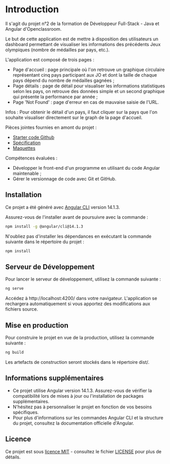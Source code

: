 # Introduction

Il s'agit du projet n°2 de la formation de Développeur Full-Stack - Java et Angular d'Openclassroom.

Le but de cette application est de mettre à disposition des utilisateurs un dashboard permettant de visualiser les informations des précédents Jeux olympiques (nombre de médailles par pays, etc.).

L'application est composé de trois pages :

- Page d'accueil : page principale où l'on retrouve un graphique circulaire représentant cinq pays participant aux JO et dont la taille de chaque pays dépend du nombre de médailles gagnées ;
- Page détails : page de détail pour visualiser les informations statistiques selon les pays, on retrouve des données simple et un second graphique qui présente la performance par année ;
- Page 'Not Found' : page d'erreur en cas de mauvaise saisie de l'URL.

Infos : Pour obtenir le détail d'un pays, il faut cliquer sur la pays que l'on souhaite visualiser directement sur le graph de la page d'accueil.

Pièces jointes fournies en amont du projet :

- [Starter code Github](https://github.com/OpenClassrooms-Student-Center/Developpez-le-front-end-en-utilisant-Angular)
- [Spécification](<https://course.oc-static.com/projects/D%C3%A9v_Full-Stack/D%C3%A9veloppez+le+front-end+en+utilisant+Angular/Spe%CC%81cifications+(cahier+des+charges).pdf>)
- [Maquettes](https://course.oc-static.com/projects/D%C3%A9v_Full-Stack/D%C3%A9veloppez+le+front-end+en+utilisant+Angular/P2_Wireframes.pdf)

Compétences évaluées :

- Développer le front-end d'un programme en utilisant du code Angular maintenable ;
- Gérer le versionnage de code avec Git et GitHub.

## Installation

Ce projet a été généré avec [Angular CLI](https://github.com/angular/angular-cli) version 14.1.3.

Assurez-vous de l'installer avant de poursuivre avec la commande :

```bash
npm install -g @angular/cli@14.1.3
```

N'oubliez pas d'installer les dépendances en exécutant la commande suivante dans le répertoire du projet :

```bash
npm install
```

## Serveur de Développement

Pour lancer le serveur de développement, utilisez la commande suivante :

```bash
ng serve
```

Accédez à http://localhost:4200/ dans votre navigateur. L'application se rechargera automatiquement si vous apportez des modifications aux fichiers source.

## Mise en production

Pour construire le projet en vue de la production, utilisez la commande suivante :

```bash
ng build
```

Les artefacts de construction seront stockés dans le répertoire dist/.

## Informations supplémentaires

- Ce projet utilise Angular version 14.1.3. Assurez-vous de vérifier la compatibilité lors de mises à jour ou l'installation de packages supplémentaires.
- N'hésitez pas à personnaliser le projet en fonction de vos besoins spécifiques.
- Pour plus d'informations sur les commandes Angular CLI et la structure du projet, consultez la documentation officielle d'Angular.

## Licence

Ce projet est sous [licence MIT](https://chat.openai.com/c/LICENSE) - consultez le fichier [LICENSE](https://chat.openai.com/c/LICENSE) pour plus de détails.
